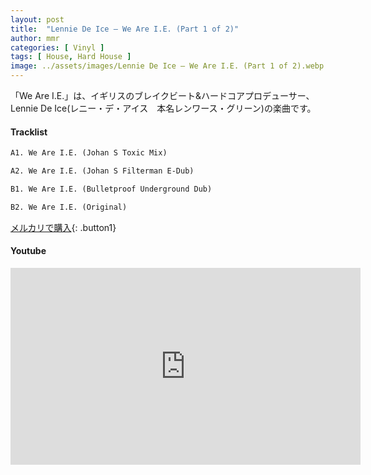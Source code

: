 ```yaml
---
layout: post
title:  "Lennie De Ice – We Are I.E. (Part 1 of 2)"
author: mmr
categories: [ Vinyl ]
tags: [ House, Hard House ]
image: ../assets/images/Lennie De Ice – We Are I.E. (Part 1 of 2).webp
---
```


「We Are I.E.」は、イギリスのブレイクビート&ハードコアプロデューサー、Lennie De Ice(レニー・デ・アイス　本名レンワース・グリーン)の楽曲です。

#### Tracklist
```md
A1. We Are I.E. (Johan S Toxic Mix)

A2. We Are I.E. (Johan S Filterman E-Dub)

B1. We Are I.E. (Bulletproof Underground Dub)

B2. We Are I.E. (Original)
```

[メルカリで購入](https://jp.mercari.com/item/m70780419709?afid=6142608987){: .button1}

#### Youtube
<iframe width="560" height="315" src="https://www.youtube.com/embed/qe0QBw6V_5g?si=qxr3yy1UWI0PIpio" title="YouTube video player" frameborder="0" allow="accelerometer; autoplay; clipboard-write; encrypted-media; gyroscope; picture-in-picture; web-share" referrerpolicy="strict-origin-when-cross-origin" allowfullscreen></iframe>